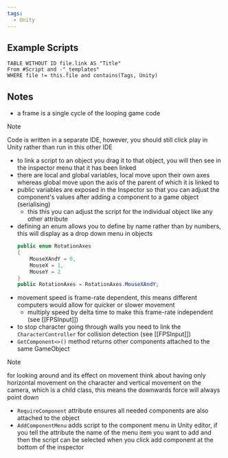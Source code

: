```yaml
---
tags:
  - Unity
---
```

## Example Scripts
```dataview
TABLE WITHOUT ID file.link AS "Title"
From #Script and -"_templates"
WHERE file != this.file and contains(Tags, Unity)
```
## Notes
- a frame is a single cycle of the looping game code
> [!note]
Code is written in a separate IDE, however, you should still click play in Unity rather than run in this other IDE

- to link a script to an object you drag it to that object, you will then see in the inspector menu that it has been linked
- there are local and global variables, local move upon their own axes whereas global move upon the axis of the parent of which it is linked to
- public variables are exposed in the Inspector so that you can adjust the component's values after adding a component to a game object (serialising)
	- this this you can adjust the script for the individual object like any other attribute 
- defining an enum allows you to define by name rather than by numbers, this will display as a drop down menu in objects
	```cs
	public enum RotationAxes
	{
		MouseXAndY = 0,
		MouseX = 1,
		MouseY = 2
	}
	public RotationAxes = RotationAxes.MouseXAndY;
	```
- movement speed is frame-rate dependent, this means different computers would allow for quicker or slower movement
	- multiply speed by delta time to make this frame-rate independent (see [[FPSInput]])
- to stop character going through walls you need to link the `CharacterController` for collision detection (see [[FPSInput]])
- `GetComponent<>()` method returns other components attached to the same GameObject
> [!note]
> for looking around and its effect on movement think about having only horizontal movement on the character and vertical movement on the camera, which is a child class, this means the downwards force will always point down

- `RequireComponent` attribute ensures all needed components are also attached to the object
- `AddComponentMenu` adds script to the component menu in Unity editor, if you tell the attribute the name of the menu item you want to add and then the script can be selected when you click add component at the bottom of the inspector